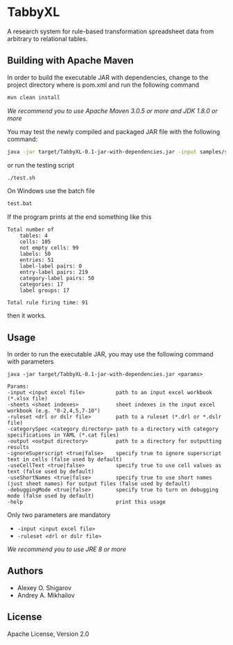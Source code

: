 # TabbyXL
A research system for rule-based transformation spreadsheet data from arbitrary to relational tables.

## Building with Apache Maven
In order to build the executable JAR with dependencies, 
change to the project directory where is pom.xml and run the following command
```bash
mvn clean install
```
*We recommend you to use Apache Maven 3.0.5 or more and JDK 1.8.0 or more*

You may test the newly compiled and packaged JAR file with the following command:
```bash
java -jar target/TabbyXL-0.1-jar-with-dependencies.jar -input samples/sampl.xlsx -ruleset samples/sampl.dslr -output samples/results
```
or run the testing script
```bash
./test.sh
```
On Windows use the batch file
```bash
test.bat
```
If the program prints at the end something like this
```
Total number of
	tables: 4
	cells: 105
	not empty cells: 99
	labels: 50
	entries: 51
	label-label pairs: 0
	entry-label pairs: 219
	category-label pairs: 50
	categories: 17
	label groups: 17

Total rule firing time: 91
```
then it works.

## Usage
In order to run the executable JAR, you may use the following command with parameters  
```
java -jar target/TabbyXL-0.1-jar-with-dependencies.jar <params>

Params:
-input <input excel file>          path to an input excel workbook (*.xlsx file)
-sheets <sheet indexes>            sheet indexes in the input excel workbook (e.g. "0-2,4,5,7-10")
-ruleset <drl or dslr file>        path to a ruleset (*.drl or *.dslr file)
-categorySpec <category directory> path to a directory with category specifications in YAML (*.cat files)
-output <output directory>         path to a directory for outputting results
-ignoreSuperscript <true|false>    specify true to ignore superscript text in cells (false used by default)
-useCellText <true|false>          specify true to use cell values as text (false used by default)
-useShortNames <true|false>        specify true to use short names (just sheet names) for output files (false used by default)
-debuggingMode <true|false>        specify true to turn on debugging mode (false used by default)
-help                              print this usage
```

Only two parameters are mandatory
* `-input <input excel file>`
* `-ruleset <drl or dslr file>`

*We recommend you to use JRE 8 or more*

## Authors

* Alexey O. Shigarov
* Andrey A. Mikhailov

## License
Apache License, Version 2.0